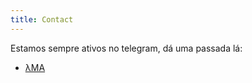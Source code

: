 ```yaml
---
title: Contact
---
```


Estamos sempre ativos no telegram, dá uma passada lá:

- [λMA](https://t.me/lambdama)
